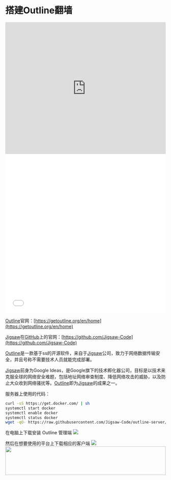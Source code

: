 # 搭建Outline翻墙
<iframe width="100%" height="415" src="https://www.youtube.com/embed/HYp759SJIKI" frameborder="0" allow="autoplay; encrypted-media" allowfullscreen></iframe>
<iframe src="//player.bilibili.com/player.html?aid=22229396&cid=36782522&page=1" scrolling="no" border="0" frameborder="no" framespacing="0" allowfullscreen="true" width="100%" height="500"> </iframe>

[Outline](https://getoutline.org/en/home)官网：[https://getoutline.org/en/home](https://getoutline.org/en/home)

[Jigsaw](https://jigsaw.google.com)在[GitHub](https://github.com)上的官网：[https://github.com/Jigsaw-Code](https://github.com/Jigsaw-Code)

[Outline](https://getoutline.org/en/home)是一款基于ss的开源软件，来自于[Jigsaw](https://jigsaw.google.com)公司，致力于网络数据传输安全，并且号称不需要技术人员就能完成部署。

[Jigsaw](https://jigsaw.google.com)前身为Google Ideas，是Google旗下的技术孵化器公司，目标是以技术来克服全球的网络安全难题，包括地址网络审查制度、降低网络攻击的威胁，以及防止大众收到网络骚扰等。[Outline](https://getoutline.org/en/home)即为[Jigsaw](https://jigsaw.google.com)的成果之一。

服务器上使用的代码：
```bash
curl -sS https://get.docker.com/ | sh
systemctl start docker
systemctl enable docker
systemctl status docker
wget -qO- https://raw.githubusercontent.com/Jigsaw-Code/outline-server/master/src/server_manager/install_scripts/install_server.sh | bash
```
在电脑上下载安装 Outline 管理端
![](https://user-images.githubusercontent.com/34980980/38570402-56fcdae4-3d20-11e8-9f86-580c34adc83d.png)

然后在想要使用的平台上下载相应的客户端
![](https://user-images.githubusercontent.com/34980980/38570513-9b6ec7fa-3d20-11e8-9018-dfea764e36a9.png)
<a href="https://www.vultr.com/?ref=7775614-4F"><img src="https://www.vultr.com/media/banner_1.png" width="100%" height="90"></a>